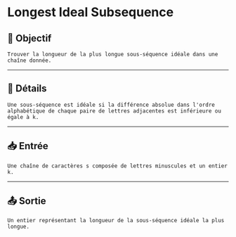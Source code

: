 # Longest Ideal Subsequence

## 🎯 Objectif

    Trouver la longueur de la plus longue sous-séquence idéale dans une chaîne donnée.

---

## 📝 Détails

    Une sous-séquence est idéale si la différence absolue dans l'ordre alphabétique de chaque paire de lettres adjacentes est inférieure ou égale à k.

---

## 📥 Entrée

    Une chaîne de caractères s composée de lettres minuscules et un entier k.

---

## 📤 Sortie

    Un entier représentant la longueur de la sous-séquence idéale la plus longue.

